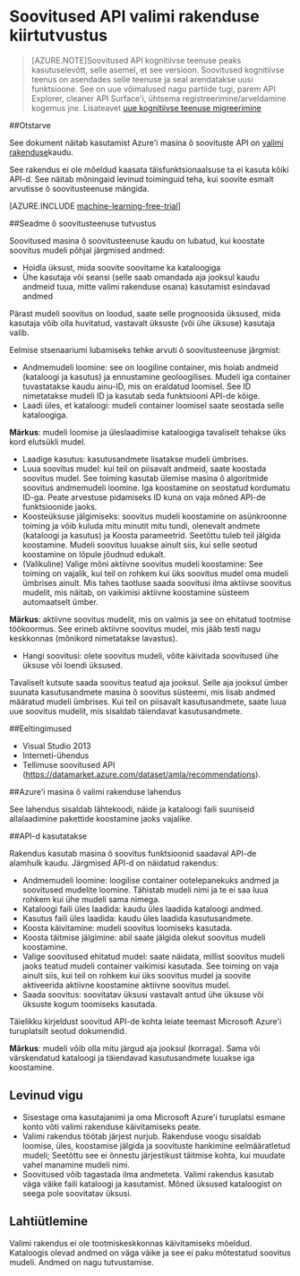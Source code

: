 <properties 
    pageTitle="Levinud toimingud kohapeal õ soovitused API | Microsoft Azure'i" 
    description="Azure'i ML soovitus valimi rakendus" 
    services="machine-learning" 
    documentationCenter="" 
    authors="LuisCabrer" 
    manager="jhubbard" 
    editor="cgronlun"/>

<tags 
    ms.service="machine-learning" 
    ms.workload="data-services" 
    ms.tgt_pltfrm="na" 
    ms.devlang="na" 
    ms.topic="article" 
    ms.date="09/08/2016" 
    ms.author="luisca"/> 


# <a name="recommendations-api-sample-application-walkthrough"></a>Soovitused API valimi rakenduse kiirtutvustus

>[AZURE.NOTE]Soovitused API kognitiivse teenuse peaks kasutuselevõtt, selle asemel, et see versioon. Soovitused kognitiivse teenus on asendades selle teenuse ja seal arendatakse uusi funktsioone. See on uue võimalused nagu partiide tugi, parem API Explorer, cleaner API Surface'i, ühtsema registreerimine/arveldamine kogemus jne.
> Lisateavet [uue kognitiivse teenuse migreerimine](http://aka.ms/recomigrate)

##<a name="purpose"></a>Otstarve

See dokument näitab kasutamist Azure'i masina õ soovituste API on [valimi rakenduse](https://code.msdn.microsoft.com/Recommendations-144df403)kaudu.

See rakendus ei ole mõeldud kaasata täisfunktsionaalsuse ta ei kasuta kõiki API-d. See näitab mõningaid levinud toiminguid teha, kui soovite esmalt arvutisse õ soovitusteenuse mängida. 

[AZURE.INCLUDE [machine-learning-free-trial](../../includes/machine-learning-free-trial.md)]

##<a name="introduction-to-machine-learning-recommendation-service"></a>Seadme õ soovitusteenuse tutvustus

Soovitused masina õ soovitusteenuse kaudu on lubatud, kui koostate soovitus mudeli põhjal järgmised andmed:

* Hoidla üksust, mida soovite soovitame ka kataloogiga
* Ühe kasutaja või seansi (selle saab omandada aja jooksul kaudu andmeid tuua, mitte valimi rakenduse osana) kasutamist esindavad andmed

Pärast mudeli soovitus on loodud, saate selle prognoosida üksused, mida kasutaja võib olla huvitatud, vastavalt üksuste (või ühe üksuse) kasutaja valib.

Eelmise stsenaariumi lubamiseks tehke arvuti õ soovitusteenuse järgmist:

* Andmemudeli loomine: see on loogiline container, mis hoiab andmeid (kataloogi ja kasutus) ja ennustamine geoloogilises. Mudeli iga container tuvastatakse kaudu ainu-ID, mis on eraldatud loomisel. See ID nimetatakse mudeli ID ja kasutab seda funktsiooni API-de kõige. 
* Laadi üles, et kataloogi: mudeli container loomisel saate seostada selle kataloogiga.

**Märkus**: mudeli loomise ja üleslaadimise kataloogiga tavaliselt tehakse üks kord elutsükli mudel.

* Laadige kasutus: kasutusandmete lisatakse mudeli ümbrises.
* Luua soovitus mudel: kui teil on piisavalt andmeid, saate koostada soovitus mudel. See toiming kasutab ülemise masina õ algoritmide soovitus andmemudeli loomine. Iga koostamine on seostatud kordumatu ID-ga. Peate arvestuse pidamiseks ID kuna on vaja mõned API-de funktsioonide jaoks.
* Koosteüksuse jälgimiseks: soovitus mudeli koostamine on asünkroonne toiming ja võib kuluda mitu minutit mitu tundi, olenevalt andmete (kataloogi ja kasutus) ja Koosta parameetrid. Seetõttu tuleb teil jälgida koostamine. Mudeli soovitus luuakse ainult siis, kui selle seotud koostamine on lõpule jõudnud edukalt.
* (Valikuline) Valige mõni aktiivne soovitus mudeli koostamine: See toiming on vajalik, kui teil on rohkem kui üks soovitus mudel oma mudeli ümbrises ainult. Mis tahes taotluse saada soovitusi ilma aktiivse soovitus mudelit, mis näitab, on vaikimisi aktiivne koostamine süsteem automaatselt ümber. 

**Märkus**: aktiivne soovitus mudelit, mis on valmis ja see on ehitatud tootmise töökoormus. See erineb aktiivne soovitus mudel, mis jääb testi nagu keskkonnas (mõnikord nimetatakse lavastus).

* Hangi soovitusi: olete soovitus mudeli, võite käivitada soovitused ühe üksuse või loendi üksused. 

Tavaliselt kutsute saada soovitus teatud aja jooksul. Selle aja jooksul ümber suunata kasutusandmete masina õ soovitus süsteemi, mis lisab andmed määratud mudeli ümbrises. Kui teil on piisavalt kasutusandmete, saate luua uue soovitus mudelit, mis sisaldab täiendavat kasutusandmete. 

##<a name="prerequisites"></a>Eeltingimused

* Visual Studio 2013
* Interneti-ühendus 
* Tellimuse soovitused API (https://datamarket.azure.com/dataset/amla/recommendations).

##<a name="azure-machine-learning-sample-app-solution"></a>Azure'i masina õ valimi rakenduse lahendus

See lahendus sisaldab lähtekoodi, näide ja kataloogi faili suuniseid allalaadimine pakettide koostamine jaoks vajalike.

##<a name="the-apis-used"></a>API-d kasutatakse

Rakendus kasutab masina õ soovitus funktsioonid saadaval API-de alamhulk kaudu. Järgmised API-d on näidatud rakendus:

* Andmemudeli loomine: loogilise container ootelepanekuks andmed ja soovitused mudelite loomine. Tähistab mudeli nimi ja te ei saa luua rohkem kui ühe mudeli sama nimega.
* Kataloogi faili üles laadida: kaudu üles laadida kataloogi andmed.
* Kasutus faili üles laadida: kaudu üles laadida kasutusandmete.
* Koosta käivitamine: mudeli soovitus loomiseks kasutada.
* Koosta täitmise jälgimine: abil saate jälgida olekut soovitus mudeli koostamine.
* Valige soovitused ehitatud mudel: saate näidata, millist soovitus mudeli jaoks teatud mudeli container vaikimisi kasutada. See toiming on vaja ainult siis, kui teil on rohkem kui üks soovitus mudel ja soovite aktiveerida aktiivne koostamine aktiivne soovitus mudel.
* Saada soovitus: soovitatav üksusi vastavalt antud ühe üksuse või üksuste kogum toomiseks kasutada. 

Täielikku kirjeldust soovitud API-de kohta leiate teemast Microsoft Azure'i turuplatsilt seotud dokumendid. 

**Märkus**: mudeli võib olla mitu järgud aja jooksul (korraga). Sama või värskendatud kataloogi ja täiendavad kasutusandmete luuakse iga koostamine.

## <a name="common-pitfalls"></a>Levinud vigu

* Sisestage oma kasutajanimi ja oma Microsoft Azure'i turuplatsi esmane konto võti valimi rakenduse käivitamiseks peate.
* Valimi rakendus töötab järjest nurjub. Rakenduse voogu sisaldab loomise, üles, koostamise jälgida ja soovituste hankimine eelmääratletud mudeli; Seetõttu see ei õnnestu järjestikust täitmise kohta, kui muudate vahel manamine mudeli nimi.
* Soovitused võib tagastada ilma andmeteta. Valimi rakendus kasutab väga väike faili kataloogi ja kasutamist. Mõned üksused kataloogist on seega pole soovitatav üksusi.

## <a name="disclaimer"></a>Lahtiütlemine
Valimi rakendus ei ole tootmiskeskkonnas käivitamiseks mõeldud. Kataloogis olevad andmed on väga väike ja see ei paku mõtestatud soovitus mudeli. Andmed on nagu tutvustamise. 
 
